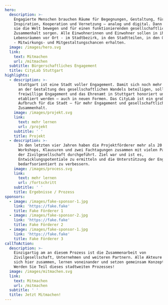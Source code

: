 ```yaml
---
hero:
  description: >-
    Engagierte Menschen brauchen Räume für Begegnungen, Gestaltung, für
    Inspiration, Kooperation und Vernetzung – analog und digital. Dann können
    sie die Welt bewegen und für einen funktionierenden gesellschaftlichen
    Zusammenhalt sorgen. Alle Einwohnerinnen und Einwohner sollen in ihren
    Lebensräumen vor Ort - im Stadtbezirk, in den Stadtteilen, in den Quartieren
    - Mitwirkungs- und Mitgestaltungschancen erhalten. 
  image: /images/hero.svg
  link:
    text: Mitmachen
    url: /mitmachen
  subtitle: Bürgerschaftliches Engagement
  title: CityLab Stuttgart
highlights:
  - description: >-
      Stuttgart ist eine Stadt voller Engagement. Damit sich noch mehr Menschen
      an der Gestaltung des gesellschaftlichen Wandels beteiligen, sollen das
      freiwillige Engagement und das Ehrenamt in Stuttgart honoriert und breiter
      etabliert werden – auch in neuen Formen. Das CityLab ist ein großer
      Aufbruch für die Stadt – für mehr Engagement und gesellschaftlichen
      Zusammenhalt.
    image: /images/projekt.svg
    link:
      text: mehr lernen
      url: /projekt
    subtitle: ' '
    title: Projekt
  - description: >-
      In den letzten vier Jahren haben die Projektförderer mehr als 20
      Workshops, Klausuren und zwei Fachtagungen zusammen mit vielen Partnern
      der Zivilgesellschaft durchgeführt. Ziel war und ist es,
      Entwicklungspotentiale zu ermitteln und die Unterstützung der Engagierten
      bedarfsorientiert zu verbessern.
    image: /images/process.svg
    link:
      text: mehr lernen
      url: /fortschritt
    subtitle: ' '
    title: Ergebnisse / Prozess
sponsors:
  - image: /images/fake-sponsor-1.jpg
    link: 'https://fake.fake'
    title: Fake Förderer 1
  - image: /images/fake-sponsor-2.jpg
    link: 'https://fake.fake'
    title: Fake Förderer 2
  - image: /images/fake-sponsor-1.jpg
    link: 'https://fake.fake'
    title: Fake Förderer 3
callToAction:
  description: >-
    Einzigartig am an diesem Prozess ist die Zusammenarbeit von
    Zivilgesellschaft, Unternehmen und weiteren Partnern. Alle Akteure finden
    sich hier zusammen, lernen voneinander und setzen gemeinsam Konzepte um.
    Werden Sie Teil dieses stadtweiten Prozesses!
  image: /images/mitmachen.svg
  link:
    text: Mitmachen
    url: /mitmachen
  subtitle: ' '
  title: Jetzt Mitmachen!
---
```

<LandingPage/>
